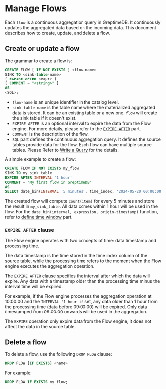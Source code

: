 # Manage Flows

Each `flow` is a continuous aggregation query in GreptimeDB.
It continuously updates the aggregated data based on the incoming data.
This document describes how to create, update, and delete a flow.

## Create or update a flow

The grammar to create a flow is:

<!-- ```sql
CREATE [ OR REPLACE ] FLOW [ IF NOT EXISTS ] <name>
SINK TO <sink-table-name>
[ EXPIRE AFTER <expr> ]
[ COMMENT = "<string>" ]
AS 
<SQL>;
``` -->

```sql
CREATE FLOW [ IF NOT EXISTS ] <flow-name>
SINK TO <sink-table-name>
[ EXPIRE AFTER <expr> ]
[ COMMENT = "<string>" ]
AS 
<SQL>;
```

<!-- When `OR REPLACE` is specified, if a flow with the same name already exists, it will be updated to the new one. Notice that this only affects the flow task itself, and both source and sink tables will not be changed. -->

- `flow-name` is an unique identifier in the catalog level.
- `sink-table-name` is the table name where the materialized aggregated data is stored.
  It can be an existing table or a new one. `flow` will create the sink table if it doesn't exist. 
  <!-- If the table already exists, its schema must match the schema of the query result. -->
- `EXPIRE AFTER` is an optional interval to expire the data from the Flow engine.
  For more details, please refer to the [`EXPIRE AFTER`](#expire-after-clause) part.
- `COMMENT` is the description of the flow.
- `SQL` part defines the continuous aggregation query.
  It defines the source tables provide data for the flow.
  Each flow can have multiple source tables.
  Please Refer to [Write a Query](./query.md) for the details.

A simple example to create a flow:

```sql
CREATE FLOW IF NOT EXISTS my_flow
SINK TO my_sink_table
EXPIRE AFTER INTERVAL '1 hour'
COMMENT = "My first flow in GreptimeDB"
AS
SELECT date_bin(INTERVAL '5 minutes', time_index, '2024-05-20 00:00:00'), count(item) from my_source_table GROUP BY date_bin(INTERVAL '5 minutes', time_index, '2024-05-20 00:00:00');
```

The created flow will compute `count(item)` for every 5 minutes and store the result in `my_sink_table`. All data comes within 1 hour will be used in the flow. For the `date_bin(interval, expression, origin-timestamp)` function, refer to [define time window](./define-time-window.md) part. 

### `EXPIRE AFTER` clause

The Flow engine operates with two concepts of time: data timestamp and processing time.

The data timestamp is the time stored in the time index column of the source table,
while the processing time refers to the moment when the Flow engine executes the aggregation operation.

The `EXPIRE AFTER` clause specifies the interval after which the data will expire.
Any data with a timestamp older than the processing time minus the interval time will be expired.

For example, if the Flow engine processes the aggregation operation at 10:00:00 and the `INTERVAL '1 hour'` is set,
any data older than 1 hour from the processing time (data before 09:00:00) will be expired.
Only data timestamped from 09:00:00 onwards will be used in the aggregation.

The `EXPIRE` operation only expire data from the Flow engine, it does not affect the data in the source table.

## Delete a flow

To delete a flow, use the following `DROP FLOW` clause:

```sql
DROP FLOW [IF EXISTS] <name>
```

For example:

```sql
DROP FLOW IF EXISTS my_flow;
```

